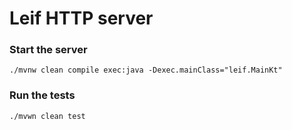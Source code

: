 # Leif HTTP server

### Start the server
```
./mvnw clean compile exec:java -Dexec.mainClass="leif.MainKt"
```

### Run the tests
```
./mvwn clean test
```
